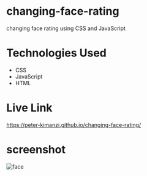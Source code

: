 # changing-face-rating

changing face rating using CSS and JavaScript

# Technologies Used

* CSS
* JavaScript
* HTML

# Live Link
https://peter-kimanzi.github.io/changing-face-rating/

# screenshot

![face](https://user-images.githubusercontent.com/71552773/197698942-a5c0e2b1-9e89-484c-aecb-93f0692acf2c.PNG)

